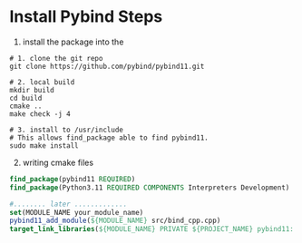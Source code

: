# Install Pybind Steps


1. install the package into the 

```shell
# 1. clone the git repo
git clone https://github.com/pybind/pybind11.git

# 2. local build
mkdir build
cd build
cmake ..
make check -j 4

# 3. install to /usr/include
# This allows find_package able to find pybind11.
sudo make install
```

2. writing cmake files
```cmake
find_package(pybind11 REQUIRED)
find_package(Python3.11 REQUIRED COMPONENTS Interpreters Development)

#........ later .............
set(MODULE_NAME your_module_name)
pybind11_add_module(${MODULE_NAME} src/bind_cpp.cpp)
target_link_libraries(${MODULE_NAME} PRIVATE ${PROJECT_NAME} pybind11::module)

```